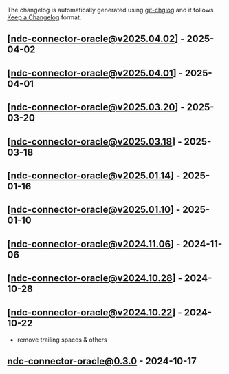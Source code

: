 The changelog is automatically generated using [git-chglog](https://github.com/git-chglog/git-chglog) and it follows [Keep a Changelog](https://keepachangelog.com) format.


<a name="ndc-connector-oracle@v2025.04.02"></a>
## [ndc-connector-oracle@v2025.04.02] - 2025-04-02

<a name="ndc-connector-oracle@v2025.04.01"></a>
## [ndc-connector-oracle@v2025.04.01] - 2025-04-01

<a name="ndc-connector-oracle@v2025.03.20"></a>
## [ndc-connector-oracle@v2025.03.20] - 2025-03-20

<a name="ndc-connector-oracle@v2025.03.18"></a>
## [ndc-connector-oracle@v2025.03.18] - 2025-03-18

<a name="ndc-connector-oracle@v2025.01.14"></a>
## [ndc-connector-oracle@v2025.01.14] - 2025-01-16

<a name="ndc-connector-oracle@v2025.01.10"></a>
## [ndc-connector-oracle@v2025.01.10] - 2025-01-10

<a name="ndc-connector-oracle@v2024.11.06"></a>
## [ndc-connector-oracle@v2024.11.06] - 2024-11-06

<a name="ndc-connector-oracle@v2024.10.28"></a>
## [ndc-connector-oracle@v2024.10.28] - 2024-10-28

<a name="ndc-connector-oracle@v2024.10.22"></a>
## [ndc-connector-oracle@v2024.10.22] - 2024-10-22
- remove trailing spaces & others

<a name="ndc-connector-oracle@0.3.0"></a>
## ndc-connector-oracle@0.3.0 - 2024-10-17
